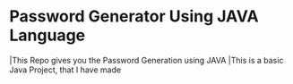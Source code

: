 # Password Generator Using JAVA Language
|This Repo gives you the Password Generation using JAVA
|This is a basic Java Project, that I have made
